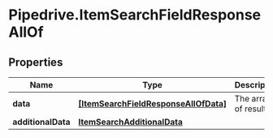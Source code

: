 # Pipedrive.ItemSearchFieldResponseAllOf

## Properties

Name | Type | Description | Notes
------------ | ------------- | ------------- | -------------
**data** | [**[ItemSearchFieldResponseAllOfData]**](ItemSearchFieldResponseAllOfData.md) | The array of results | [optional] 
**additionalData** | [**ItemSearchAdditionalData**](ItemSearchAdditionalData.md) |  | [optional] 


